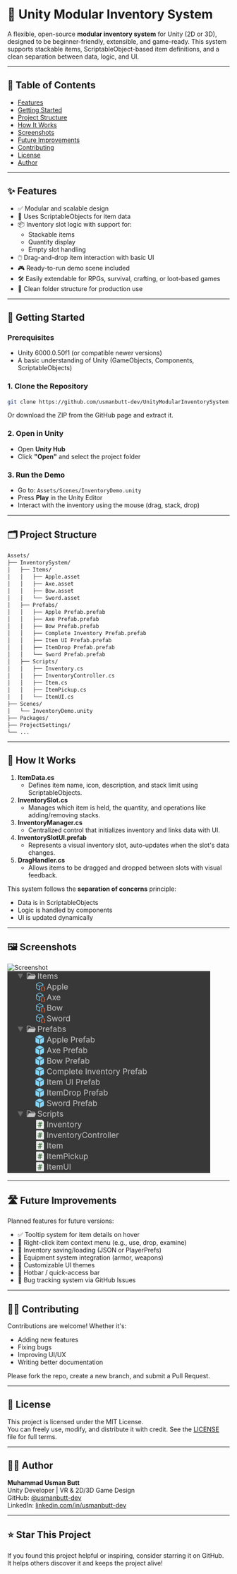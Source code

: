 # 🎒 Unity Modular Inventory System

A flexible, open-source **modular inventory system** for Unity (2D or 3D), designed to be beginner-friendly, extensible, and game-ready. This system supports stackable items, ScriptableObject-based item definitions, and a clean separation between data, logic, and UI.

---

## 📌 Table of Contents

- [Features](#features)
- [Getting Started](#getting-started)
- [Project Structure](#project-structure)
- [How It Works](#how-it-works)
- [Screenshots](#screenshots)
- [Future Improvements](#future-improvements)
- [Contributing](#contributing)
- [License](#license)
- [Author](#author)

---

## ✨ Features

- ✅ Modular and scalable design
- 🧩 Uses ScriptableObjects for item data
- 📦 Inventory slot logic with support for:
  - Stackable items
  - Quantity display
  - Empty slot handling
- 🖱️ Drag-and-drop item interaction with basic UI
- 🎮 Ready-to-run demo scene included
- 🛠️ Easily extendable for RPGs, survival, crafting, or loot-based games
- 📁 Clean folder structure for production use

---

## 🚀 Getting Started

### Prerequisites

- Unity 6000.0.50f1 (or compatible newer versions)
- A basic understanding of Unity (GameObjects, Components, ScriptableObjects)

### 1. Clone the Repository

```bash
git clone https://github.com/usmanbutt-dev/UnityModularInventorySystem.git
```

Or download the ZIP from the GitHub page and extract it.

### 2. Open in Unity

- Open **Unity Hub**
- Click **"Open"** and select the project folder

### 3. Run the Demo

- Go to: `Assets/Scenes/InventoryDemo.unity`
- Press **Play** in the Unity Editor
- Interact with the inventory using the mouse (drag, stack, drop)

---

## 🗂️ Project Structure

```
Assets/
├── InventorySystem/
│   ├── Items/
│   │   ├── Apple.asset
│   │   ├── Axe.asset
│   │   ├── Bow.asset
│   │   └── Sword.asset
│   ├── Prefabs/
│   │   ├── Apple Prefab.prefab
│   │   ├── Axe Prefab.prefab
│   │   ├── Bow Prefab.prefab
│   │   ├── Complete Inventory Prefab.prefab
│   │   ├── Item UI Prefab.prefab
│   │   ├── ItemDrop Prefab.prefab
│   │   └── Sword Prefab.prefab
│   ├── Scripts/
│   │   ├── Inventory.cs
│   │   ├── InventoryController.cs
│   │   ├── Item.cs
│   │   ├── ItemPickup.cs
│   │   └── ItemUI.cs
├── Scenes/
│   └── InventoryDemo.unity
├── Packages/
├── ProjectSettings/
└── ...
```

---

## 🧠 How It Works

1. **ItemData.cs**
   - Defines item name, icon, description, and stack limit using ScriptableObjects.
2. **InventorySlot.cs**
   - Manages which item is held, the quantity, and operations like adding/removing stacks.
3. **InventoryManager.cs**
   - Centralized control that initializes inventory and links data with UI.
4. **InventorySlotUI.prefab**
   - Represents a visual inventory slot, auto-updates when the slot's data changes.
5. **DragHandler.cs**
   - Allows items to be dragged and dropped between slots with visual feedback.

This system follows the **separation of concerns** principle:
- Data is in ScriptableObjects
- Logic is handled by components
- UI is updated dynamically

---

## 🖼️ Screenshots

![Screenshot](Assets/ReadmeImages/Screenshot%201.png)
![Project Window](Assets/ReadmeImages/Project%20Window.png)


---

## 🛣️ Future Improvements

Planned features for future versions:

- ✅ Tooltip system for item details on hover
- 🔄 Right-click item context menu (e.g., use, drop, examine)
- 🧪 Inventory saving/loading (JSON or PlayerPrefs)
- 📁 Equipment system integration (armor, weapons)
- 🎨 Customizable UI themes
- 🔁 Hotbar / quick-access bar
- 🐛 Bug tracking system via GitHub Issues

---

## 🧑‍💻 Contributing

Contributions are welcome! Whether it's:

- Adding new features
- Fixing bugs
- Improving UI/UX
- Writing better documentation

Please fork the repo, create a new branch, and submit a Pull Request.

---

## 📄 License

This project is licensed under the MIT License.  
You can freely use, modify, and distribute it with credit. See the [LICENSE](LICENSE) file for full terms.

---

## 👨‍🎓 Author

**Muhammad Usman Butt**  
Unity Developer | VR & 2D/3D Game Design  
GitHub: [@usmanbutt-dev](https://github.com/usmanbutt-dev)  
LinkedIn: [linkedin.com/in/usmanbutt-dev](https://linkedin.com/in/usmanbutt-dev)

---

## ⭐ Star This Project

If you found this project helpful or inspiring, consider starring it on GitHub.  
It helps others discover it and keeps the project alive!